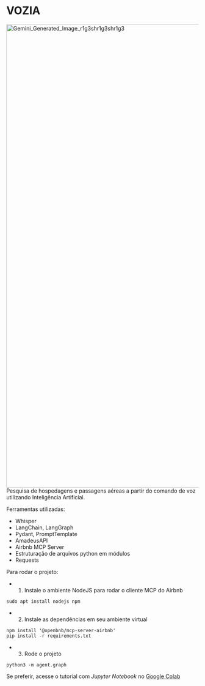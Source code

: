 # VOZIA
<img width="2563" height="1211" alt="Gemini_Generated_Image_r1g3shr1g3shr1g3" src="https://github.com/user-attachments/assets/1d7c1ba6-f975-46d3-b53e-f4332285d9e0" />
Pesquisa de hospedagens e passagens aéreas a partir do comando de voz utilizando Inteligência Artificial.

Ferramentas utilizadas:
- Whisper
- LangChain, LangGraph
- Pydant, PromptTemplate
- AmadeusAPI
- Airbnb MCP Server
- Estruturação de arquivos python em módulos
- Requests

Para rodar o projeto:

- 1. Instale o ambiente NodeJS para rodar o cliente MCP do Airbnb
```
sudo apt install nodejs npm
```

- 2. Instale as dependências em seu ambiente virtual
```
npm install '@openbnb/mcp-server-airbnb'
pip install -r requirements.txt
```

- 3. Rode o projeto
```
python3 -m agent.graph
```

Se preferir, acesse o tutorial com *Jupyter Notebook* no [Google Colab](https://colab.research.google.com/drive/1AQs6YcckZ6arwl0TmTIxTVTnnOd2GPHC?usp=sharing)